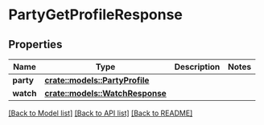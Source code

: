 # PartyGetProfileResponse

## Properties

Name | Type | Description | Notes
------------ | ------------- | ------------- | -------------
**party** | [**crate::models::PartyProfile**](PartyProfile.md) |  | 
**watch** | [**crate::models::WatchResponse**](WatchResponse.md) |  | 

[[Back to Model list]](../README.md#documentation-for-models) [[Back to API list]](../README.md#documentation-for-api-endpoints) [[Back to README]](../README.md)


